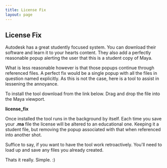 ```yaml
---
title: License Fix
layout: page
---
```

## License Fix

Autodesk has a great studently focused system. You can download their software and learn it to your hearts content. They also add a perfectly reasonable popup alerting the user that this is a student copy of Maya.

What is less reasonable however is that those popups continue through referenced files. A perfect fix would be a single popup with all the files in question named explicitly. As this is not the case, here is a tool to assist in lessening the annoyance.


To install the tool download from the link below. Drag and drop the file into the Maya viewport.

__<download>license_fix</download>__

Once installed the tool runs in the background by itself. Each time you save your __.ma__ file the license will be altered to an educational one. Keeping it a student file, but removing the popup associated with that when referenced into another shot.

Suffice to say, if you want to have the tool work retroactively. You'll need to load up and save any files you already created.

Thats it really. Simple. :)
